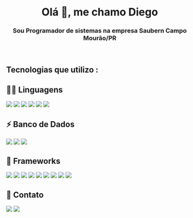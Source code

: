 

<h1 align="center">Olá 👋, me chamo Diego</h1>
<h3 align="center">Sou Programador de sistemas na empresa Saubern Campo Mourão/PR</h3>

<br>

## Tecnologias que utilizo :

<p></p>

## 👩‍💻 Linguagens
<p align="left"> 

<img src="https://img.shields.io/badge/HTML5-E34F26?style=for-the-badge&logo=html5&logoColor=white" />

<img src="https://img.shields.io/badge/CSS3-1572B6?style=for-the-badge&logo=css3&logoColor=white" />

<img src="https://img.shields.io/badge/JavaScript-323330?style=for-the-badge&logo=javascript&logoColor=F7DF1E" />

<img src="https://img.shields.io/badge/Java-ED8B00?style=for-the-badge&logo=java&logoColor=white" />

<img src="https://img.shields.io/badge/PHP-777BB4?style=for-the-badge&logo=php&logoColor=white" />

<img src="https://img.shields.io/badge/json-5E5C5C?style=for-the-badge&logo=json&logoColor=white" />

<p></p>

## ⚡ Banco de Dados

<img src="https://img.shields.io/badge/MySQL-00000F?style=for-the-badge&logo=mysql&logoColor=white" />


<img src="https://img.shields.io/badge/PostgreSQL-316192?style=for-the-badge&logo=postgresql&logoColor=white" />


<img src="https://img.shields.io/badge/Oracle-F80000?style=for-the-badge&logo=oracle&logoColor=black" />

<p></p>

## 🚀 Frameworks

<img src="https://img.shields.io/badge/Node.js-339933?style=for-the-badge&logo=nodedotjs&logoColor=white" />

<img src="https://img.shields.io/badge/React-20232A?style=for-the-badge&logo=react&logoColor=61DAFB" />

<img src="https://img.shields.io/badge/Expo-1B1F23?style=for-the-badge&logo=expo&logoColor=white" />

<img src="https://img.shields.io/badge/Bootstrap-563D7C?style=for-the-badge&logo=bootstrap&logoColor=white" />

<img src="https://img.shields.io/badge/jQuery-0769AD?style=for-the-badge&logo=jquery&logoColor=white" />

<img src="https://img.shields.io/badge/Insomnia-5849be?style=for-the-badge&logo=Insomnia&logoColor=white" />

<img src="https://img.shields.io/badge/Xampp-F37623?style=for-the-badge&logo=xampp&logoColor=white" />

<img src="https://img.shields.io/badge/Font_Awesome-339AF0?style=for-the-badge&logo=fontawesome&logoColor=white" />

<img src="https://img.shields.io/badge/Apache-D22128?style=for-the-badge&logo=Apache&logoColor=white" />

<img src="" />

<img src="" />

<img src="" />

<img src="" />

<img src="" />

<img src="" />

<img src="" />


<p></p>

## 📱 Contato

<a>
<img src="https://img.shields.io/badge/Gmail-D14836?style=for-the-badge&logo=gmail&logoColor=white" />
</a>
<a>
<img src="https://img.shields.io/badge/LinkedIn-0077B5?style=for-the-badge&logo=linkedin&logoColor=white" />
</a>


 </p>

